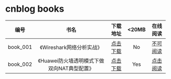 # cnblog books

|编号|书名|下载地址|<20MB|在线阅读|
|:----:|:----:|:----:|:----:|:----:|
|book_001|《Wireshark网络分析实战》|[点击下载](https://github.com/SillyCuckoo/CDN/raw/master/cnblog/books/book_001.pdf)|No|[不可阅读]()|
|book_002|《Huawei防火墙透明模式下做双向NAT典型配置》|[点击下载](https://github.com/SillyCuckoo/CDN/raw/master/cnblog/books/book_002.pdf)|Yes|[点击阅读](https://cdn.jsdelivr.net/gh/SillyCuckoo/CDN@master/cnblog/books/book_002.pdf)|